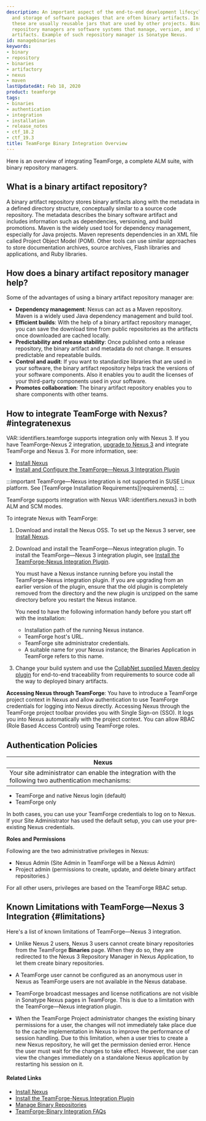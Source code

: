 ```yaml
---
description: An important aspect of the end-to-end development lifecycle is the creation
  and storage of software packages that are often binary artifacts. In the Java world,
  these are usually reusable jars that are used by other projects. Binary artifact
  repository managers are software systems that manage, version, and store binary
  artifacts. Example of such repository manager is Sonatype Nexus.
id: managebinaries
keywords:
- binary
- repository
- binaries
- artifactory
- nexus
- maven
lastUpdatedAt: Feb 18, 2020
product: teamforge
tags:
- binaries
- authentication
- integration
- installation
- release_notes
- ctf_18.2
- ctf_19.3
title: TeamForge Binary Integration Overview
---
```



Here is an overview of integrating TeamForge, a complete ALM suite, with binary repository managers.

## What is a binary artifact repository?
A binary artifact repository stores binary artifacts along with the metadata in a defined directory structure, conceptually similar to a source code repository. The metadata describes the binary software artifact and includes information such as dependencies, versioning, and build promotions. Maven is the widely used tool for dependency management, especially for Java projects. Maven represents dependencies in an XML file called Project Object Model (POM). Other tools can use similar approaches to store documentation archives, source archives, Flash libraries and applications, and Ruby libraries.

## How does a binary artifact repository manager help?
Some of the advantages of using a binary artifact repository manager are:

* **Dependency management**: Nexus can act as a Maven repository. Maven is a widely used Java dependency management and build tool.
* **Efficient builds**: With the help of a binary artifact repository manager, you can save the download time from public repositories as the artifacts once downloaded are cached locally.
* **Predictability and release stability**: Once published onto a release repository, the binary artifact and metadata do not change. It ensures predictable and repeatable builds.
* **Control and audit**: If you want to standardize libraries that are used in your software, the binary artifact repository helps track the versions of your software components. Also it enables you to audit the licenses of your third-party components used in your software.
* **Promotes collaboration**: The binary artifact repository enables you to share components with other teams.

## How to integrate TeamForge with Nexus? #integratenexus

VAR::identifiers.teamforge supports integration only with Nexus 3. If you have TeamForge-Nexus 2 integration, [upgrade to Nexus 3](../IntegrationPages/installnexus#upgradenexus2to3) and integrate TeamForge and Nexus 3. For more information, see:
* [Install Nexus](../IntegrationPages/installnexus)
* [Install and Configure the TeamForge—Nexus 3 Integration Plugin](../IntegrationPages/installnexusplugin#installtfnexus3plugin)

:::important
TeamForge—Nexus integration is not supported in SUSE Linux platform. See [TeamForge Installation Requirements][requirements].
:::

TeamForge supports integration with Nexus VAR::identifiers.nexus3 in both ALM and SCM modes.

To integrate Nexus with TeamForge:
1. Download and install the Nexus OSS. To set up the Nexus 3 server, see [Install Nexus](../IntegrationPages/installnexus).
2. Download and install the TeamForge—Nexus integration plugin. To install the TeamForge—Nexus 3 integration plugin, see [Install the TeamForge-Nexus Integration Plugin](../IntegrationPages/installnexusplugin).
   
   You must have a Nexus instance running before you install the TeamForge-Nexus integration plugin. If you are upgrading from an earlier version of the plugin, ensure that the old plugin is completely removed from the directory and the new plugin is unzipped on the same directory before you restart the Nexus instance.

   You need to have the following information handy before you start off with the installation:
   * Installation path of the running Nexus instance.
   * TeamForge host's URL.
   * TeamForge site administrator credentials.
   * A suitable name for your Nexus instance; the Binaries Application in TeamForge refers to this name.
3. Change your build system and use the [CollabNet supplied Maven deploy plugin](../WEBRPages/configuremavenplugin) for end-to-end traceability from requirements to source code all the way to deployed binary artifacts.

**Accessing Nexus through TeamForge**: You have to introduce a TeamForge project context in Nexus and allow authentication to use TeamForge credentials for logging into Nexus directly. Accessing Nexus through the TeamForge project toolbar provides you with Single Sign-on (SSO). It logs you into Nexus automatically with the project context. You can allow RBAC (Role Based Access Control) using TeamForge roles.

## Authentication Policies

| Nexus |
|-------|
| Your site administrator can enable the integration with the following two authentication mechanisms:

  - TeamForge and native Nexus login (default)
  - TeamForge only

  In both cases, you can use your TeamForge credentials to log on to Nexus. If your Site Administrator has used the default setup, you can use your pre-existing Nexus credentials.

  **Roles and Permissions**

  Following are the two administrative privileges in Nexus:

  - Nexus Admin (Site Admin in TeamForge will be a Nexus Admin)
  - Project admin (permissions to create, update, and delete binary artifact repositories.)

  For all other users, privileges are based on the TeamForge RBAC setup.


## Known Limitations with TeamForge—Nexus 3 Integration {#limitations}

Here's a list of known limitations of TeamForge—Nexus 3 integration.

* Unlike Nexus 2 users, Nexus 3 users cannot create binary repositories from the TeamForge **Binaries** page. When they do so, they are redirected to the Nexus 3 Repository Manager in Nexus Application, to let them create binary repositories.
  
* A TeamForge user cannot be configured as an anonymous user in Nexus as TeamForge users are not available in the Nexus database.

* TeamForge broadcast messages and license notifications are not visible in Sonatype Nexus pages in TeamForge. This is due to a limitation with the TeamForge&mdash;Nexus integration plugin.

* When the TeamForge Project administrator changes the existing binary permissions for a user, the changes will not immediately take place due to the cache implementation in Nexus to improve the performance of session handling. Due to this limitation, when a user tries to create a new Nexus repository, he will get the permission denied error. Hence the user must wait for the changes to take effect. However, the user can view the changes immediately on a standalone Nexus application by restarting his session on it.

#### Related Links

* [Install Nexus](../IntegrationPages/installnexus)
* [Install the TeamForge-Nexus Integration Plugin](../IntegrationPages/installnexusplugin)
* [Manage Binary Repositories](../IntegrationPages/managebinaryrepos)
* [TeamForge-Binary Integration FAQs](../FAQPages/binaries-faqs)

